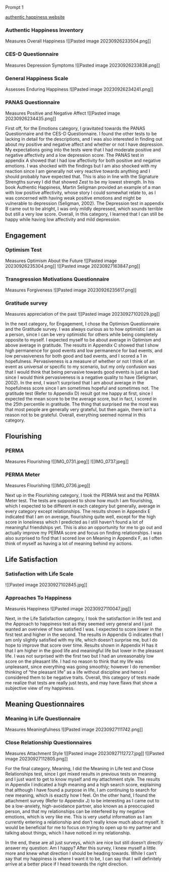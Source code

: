 Prompt 1

[authentic happiness website](https://www.authentichappiness.sas.upenn.edu/testcenter)

### Authentic Happiness Inventory
Measures Overall Happiness
![[Pasted image 20230926233504.png]]


### CES-D Questionnaire
Measures Depression Symptoms
![[Pasted image 20230926233838.png]]

### General Happiness Scale
Assesses Enduring Happiness
![[Pasted image 20230926234241.png]]

### PANAS Questionnaire
Measures Positive and Negative Affect
![[Pasted image 20230926234435.png]]

First off, for the Emotions category, I gravitated towards the PANAS Questionnaire and the CES-D Questionnaire. I found the other tests to be lacking in detail for the descriptions, and I was also interested in finding out about my positive and negative affect and whether or not I have depression. My expectations going into the tests were that I had moderate positive and negative affectivity and a low depression score. The PANAS test in appendix A showed that I had low affectivity for both positive and negative emotions. I was shocked with the findings but I am also shocked with my reaction since I am generally not very reactive towards anything and I should probably have expected that. This is also in line with the Signature Strengths survey I did that showed Zest to be my lowest strength. In his book Authentic Happiness, Martin Seligman provided an example of a man with low positive affectivity, whose story I could somewhat relate to, as I was concerned with having weak positive emotions and might be vulnerable to depression (Seligman, 2002). The Depression test in appendix B came out to be alright, I was only mildly depressed, which sounds terrible but still a very low score. Overall, in this category, I learned that I can still be happy while having low affectivity and mild depression.
## Engagement

### Optimism Test
Measures Optimism About the Future
![[Pasted image 20230926235304.png]]
![[Pasted image 20230927163847.png]]

### Transgression Motivations Questionnaire
Measures Forgiveness
![[Pasted image 20230926235617.png]]

### Gratitude survey
Measures appreciation of the past
![[Pasted image 20230927102029.jpg]]

In the next category, for Engagement, I chose the Optimism Questionnaire and the Gratitude survey. I was always curious as to how optimistic I am as a person, since I can be very optimistic for others while being completely opposite to myself. I expected myself to be about average in Optimism and above average in gratitude. The results in Appendix C showed that I show high permanence for good events and low permanence for bad events, and low pervasiveness for both good and bad events, and I scored a 1 in hopefulness. Pervasiveness is a measure of whether or not I think of an event as universal or specific to my scenario, but my only confusion was that I would think that being pervasive towards good events is just as bad since I would think pervasiveness is a negative quality to have (Seligman, 2002). In the end, I wasn’t surprised that I am about average in the hopefulness score since I am sometimes hopeful and sometimes not. The gratitude test (Refer to Appendix D) result got me happy at first, since I expected the mean score to be the average score, but in fact, I scored in the 25th percentile in gratitude. The thing that surprised me the most was that most people are generally very grateful, but then again, there isn’t a reason not to be grateful. Overall, everything seemed normal in this category.
## Flourishing

### PERMA
Measures Flourishing
![[IMG_0731.jpeg]]
![[IMG_0737.jpeg]]

### PERMA Meter
Measures Flourishing
![[IMG_0736.jpeg]]

Next up in the Flourishing category, I took the PERMA test and the PERMA Meter test. The tests are supposed to show how much I am flourishing, which I expected to be different in each category but generally, average in every category except relationships. The results shown in Appendix E indicated that I am on average, flourishing quite well, except for the high score in loneliness which I predicted as I still haven’t found a lot of meaningful friendships yet. This is also an opportunity for me to go out and actually improve my PERMA score and focus on finding relationships. I was also surprised to find that I scored low on Meaning in Appendix F, as I often think of myself as having a lot of meaning behind my actions.
## Life Satisfaction

### Satisfaction with Life Scale
![[Pasted image 20230927102845.jpg]]

### Approaches To Happiness
Measures Happiness
![[Pasted image 20230927110047.jpg]]

Next, in the Life Satisfaction category, I took the satisfaction in life test and the Approach to happiness test as they seemed very general and I just wanted an overview of how satisfied I was. I expected to score lower in the first test and higher in the second. The results in Appendix G indicates that I am only slightly satisfied with my life, which doesn’t surprise me, but I do hope to improve that score over time. Results shown in Appendix H has it that I am higher in the good life and meaningful life but lower in the pleasant life. I was not surprised with the first two but I had an unreasonably low score on the pleasant life. I had no reason to think that my life was unpleasant, since everything was going smoothly; however I do remember thinking of “the pleasant life” as a life without discipline and hence I considered them to be negative traits. Overall, this category of tests made me realize that tests are really just tests, and may have flaws that show a subjective view of my happiness.
## Meaning Questionnaires
### Meaning in Life Questionnaire
Measures Meaningfulness
![[Pasted image 20230927111742.png]]

### Close Relationship Questionnaires
Measures Attachment Style
![[Pasted image 20230927112727.jpg]]
![[Pasted image 20230927112805.png]]

For the final category, Meaning, I did the Meaning in Life test and Close Relationships test, since I got mixed results in previous tests on meaning and I just want to get to know myself and my attachment style. The results in Appendix I indicated a high meaning and a high search score, explaining that although I have found a purpose in life, I am continuing to search for new meaning, which is exactly how I feel. On the other hand, I found the attachment survey (Refer to Appendix J) to be interesting as I came out to be a low-anxiety, high-avoidance partner, also known as a preoccupied person, and that my relationships can be interfered by my negative emotions, which is very like me. This is very useful information as I am currently entering a relationship and don’t really know much about myself. It would be beneficial for me to focus on trying to open up to my partner and talking about things, which I have noticed in my relationship.

In the end, these are all just surveys, which are nice but still doesn’t directly answer my question: Am I happy? After this survey, I knew myself a little more and knew what direction I should be heading towards. While I can’t say that my happiness is where I want it to be, I can say that I will definitely arrive at a better place if I head towards the right direction. 